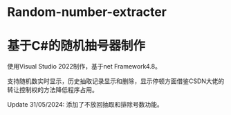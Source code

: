 # Random-number-extracter
# 基于C#的随机抽号器制作

使用Visual Studio 2022制作，基于net Framework4.8。

支持随机数实时显示，历史抽取记录显示和删除，显示停顿方面借鉴CSDN大佬的转让控制权的方法降低程序占用。

Update 31/05/2024: 添加了不放回抽取和排除号数功能。
